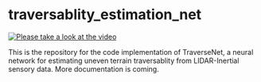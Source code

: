 # traversablity_estimation_net

[![Please take a look at the video](https://img.youtube.com/vi/WYN0llSJr3w/maxresdefault.jpg)](https://youtu.be/WYN0llSJr3w)

This is the repository for the code implementation of TraverseNet, a neural network for estimating uneven terrain traversablity from LIDAR-Inertial sensory data. 
More documentation is coming. 
